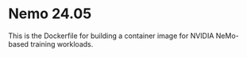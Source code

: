 # Nemo 24.05

This is the Dockerfile for building a container image for NVIDIA NeMo-based training workloads.